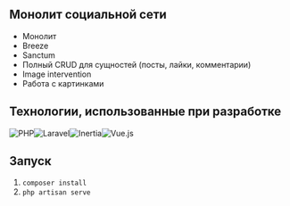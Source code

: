 ## Монолит социальной сети

-   Монолит
-   Breeze
-   Sanctum
-   Полный CRUD для сущностей (посты, лайки, комментарии)
-   Image intervention
-   Работа с картинками

## Технологии, использованные при разработке

![PHP](https://img.shields.io/badge/php-%23777BB4.svg?style=for-the-badge&logo=php&logoColor=white)![Laravel](https://img.shields.io/badge/laravel-%23FF2D20.svg?style=for-the-badge&logo=laravel&logoColor=white)![Inertia](https://img.shields.io/badge/Inertia-9553E9.svg?style=for-the-badge&logo=Inertia&logoColor=white)![Vue.js](https://img.shields.io/badge/vuejs-%2335495e.svg?style=for-the-badge&logo=vuedotjs&logoColor=%234FC08D)

## Запуск

1.  `composer install`
2.  `php artisan serve`
